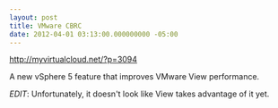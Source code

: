 ```yaml
---
layout: post
title: VMware CBRC
date: 2012-04-01 03:13:00.000000000 -05:00
---
```

http://myvirtualcloud.net/?p=3094

A new vSphere 5 feature that improves VMware View performance.

*EDIT*: Unfortunately, it doesn't look like View takes advantage of it yet.
